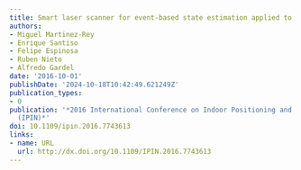 ```yaml
---
title: Smart laser scanner for event-based state estimation applied to indoor positioning
authors:
- Miguel Martinez-Rey
- Enrique Santiso
- Felipe Espinosa
- Ruben Nieto
- Alfredo Gardel
date: '2016-10-01'
publishDate: '2024-10-18T10:42:49.621249Z'
publication_types:
- 0
publication: '*2016 International Conference on Indoor Positioning and Indoor Navigation
  (IPIN)*'
doi: 10.1109/ipin.2016.7743613
links:
- name: URL
  url: http://dx.doi.org/10.1109/IPIN.2016.7743613
---
```

